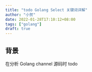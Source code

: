 ```yaml
---
title: "todo Golang Select 关键词详解"
author: "小贺"
date: 2022-01-28T17:10:12+08:00
tags: ["golang"]
draft: true
---
```


## 背景

在分析 Golang channel 源码时
todo